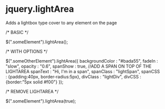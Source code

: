 jquery.lightArea
================

Adds a lightbox type cover to any element on the page

/* BASIC */

$(".someElement").lightArea();

/* WITH OPTIONS */

$(".someOtherElement").lightArea({
	backgroundColor : "#bada55",
	fadeIn : "slow",
	opacity : "0.6",
	spanShow : true, //ADD A SPAN ON TOP OF THE LIGHTAREA
	spanText : "Hi, I'm in a span",
	spanClass : "lightSpan",
	spanCSS : {padding:40px, border-radius:5px},
	divClass : "lightDiv",
	divCSS : {border:"5px solid #f00"}
});

/* REMOVE LIGHTAREA */

$(".someElement").lightArea(true);
